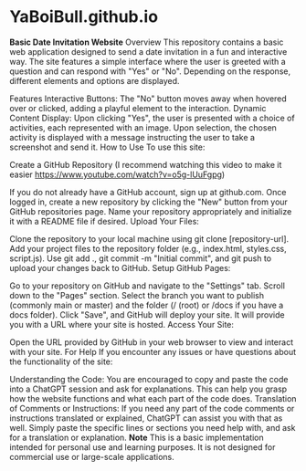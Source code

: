 # YaBoiBull.github.io
**Basic Date Invitation Website**
Overview
This repository contains a basic web application designed to send a date invitation in a fun and interactive way. The site features a simple interface where the user is greeted with a question and can respond with "Yes" or "No". Depending on the response, different elements and options are displayed.

Features
Interactive Buttons: The "No" button moves away when hovered over or clicked, adding a playful element to the interaction.
Dynamic Content Display: Upon clicking "Yes", the user is presented with a choice of activities, each represented with an image. Upon selection, the chosen activity is displayed with a message instructing the user to take a screenshot and send it.
How to Use
To use this site:

Create a GitHub Repository (I recommend watching this video to make it easier https://www.youtube.com/watch?v=o5g-lUuFgpg) 

If you do not already have a GitHub account, sign up at github.com.
Once logged in, create a new repository by clicking the "New" button from your GitHub repositories page.
Name your repository appropriately and initialize it with a README file if desired.
Upload Your Files:

Clone the repository to your local machine using git clone [repository-url].
Add your project files to the repository folder (e.g., index.html, styles.css, script.js).
Use git add ., git commit -m "Initial commit", and git push to upload your changes back to GitHub.
Setup GitHub Pages:

Go to your repository on GitHub and navigate to the "Settings" tab.
Scroll down to the "Pages" section.
Select the branch you want to publish (commonly main or master) and the folder (/ (root) or /docs if you have a docs folder).
Click "Save", and GitHub will deploy your site. It will provide you with a URL where your site is hosted.
Access Your Site:

Open the URL provided by GitHub in your web browser to view and interact with your site.
For Help
If you encounter any issues or have questions about the functionality of the site:

Understanding the Code: You are encouraged to copy and paste the code into a ChatGPT session and ask for explanations. This can help you grasp how the website functions and what each part of the code does.
Translation of Comments or Instructions: If you need any part of the code comments or instructions translated or explained, ChatGPT can assist you with that as well. Simply paste the specific lines or sections you need help with, and ask for a translation or explanation.
**Note**
This is a basic implementation intended for personal use and learning purposes. It is not designed for commercial use or large-scale applications.
